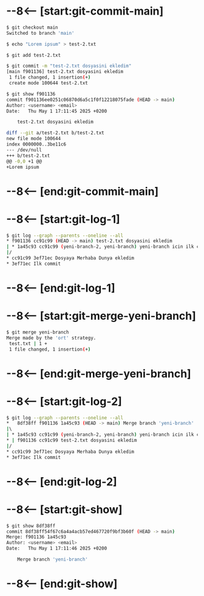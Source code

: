 # --8<-- [start:git-commit-main]
```bash 
$ git checkout main
Switched to branch 'main'

$ echo "Lorem ipsum" > test-2.txt

$ git add test-2.txt

$ git commit -m "test-2.txt dosyasini ekledim"
[main f901136] test-2.txt dosyasini ekledim
 1 file changed, 1 insertion(+)
 create mode 100644 test-2.txt

$ git show f901136
commit f901136ee0251c06870d6a5c1f0f12218075fade (HEAD -> main)
Author: <username> <email>
Date:   Thu May 1 17:11:45 2025 +0200

    test-2.txt dosyasini ekledim

diff --git a/test-2.txt b/test-2.txt
new file mode 100644
index 0000000..3be11c6
--- /dev/null
+++ b/test-2.txt
@@ -0,0 +1 @@
+Lorem ipsum
```
# --8<-- [end:git-commit-main]
# --8<-- [start:git-log-1]
```bash hl_lines="5"
$ git log --graph --parents --oneline --all
* f901136 cc91c99 (HEAD -> main) test-2.txt dosyasini ekledim
| * 1a45c93 cc91c99 (yeni-branch-2, yeni-branch) yeni-branch icin ilk commitimi atiyorum
|/  
* cc91c99 3ef71ec Dosyaya Merhaba Dunya ekledim
* 3ef71ec Ilk commit
```
# --8<-- [end:git-log-1]
# --8<-- [start:git-merge-yeni-branch]
```bash 
$ git merge yeni-branch
Merge made by the 'ort' strategy.
 test.txt | 1 +
 1 file changed, 1 insertion(+)
```
# --8<-- [end:git-merge-yeni-branch]
# --8<-- [start:git-log-2]
```bash 
$ git log --graph --parents --oneline --all
*   8df38ff f901136 1a45c93 (HEAD -> main) Merge branch 'yeni-branch'
|\  
| * 1a45c93 cc91c99 (yeni-branch-2, yeni-branch) yeni-branch icin ilk commitimi atiyorum
* | f901136 cc91c99 test-2.txt dosyasini ekledim
|/  
* cc91c99 3ef71ec Dosyaya Merhaba Dunya ekledim
* 3ef71ec Ilk commit
```
# --8<-- [end:git-log-2]
# --8<-- [start:git-show]
```bash hl_lines="3"
$ git show 8df38ff
commit 8df38ff54f67c6a4a4acb57ed467720f9bf3b60f (HEAD -> main)
Merge: f901136 1a45c93
Author: <username> <email>
Date:   Thu May 1 17:11:46 2025 +0200

    Merge branch 'yeni-branch'

```
# --8<-- [end:git-show]
